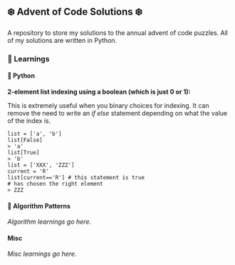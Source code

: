 ## ❄️ Advent of Code Solutions ❄️

A repository to store my solutions to the annual advent of code puzzles. All of my solutions are written in Python.

### 📝 Learnings

#### :snake: Python

**2-element list indexing using a boolean (which is just 0 or 1):**

This is extremely useful when you binary choices for indexing. It can remove the need to write an *if else* statement depending on what the value of the index is.

```
list = ['a', 'b']
list[False]
> 'a'
list[True]
> 'b'
list = ['XXX', 'ZZZ']
current = 'R'
list[current=='R'] # this statement is true
# has chosen the right element
> ZZZ 
```

#### 🧠 Algorithm Patterns
*Algorithm learnings go here.*

#### Misc
*Misc learnings go here.*

